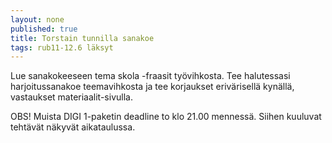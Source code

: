 ```yaml
---
layout: none
published: true
title: Torstain tunnilla sanakoe
tags: rub11-12.6 läksyt
---
```

Lue sanakokeeseen tema skola -fraasit työvihkosta. Tee halutessasi harjoitussanakoe teemavihkosta ja tee korjaukset erivärisellä kynällä, vastaukset materiaalit-sivulla.

OBS! Muista DIGI 1-paketin deadline to klo 21.00 mennessä. Siihen kuuluvat tehtävät näkyvät aikataulussa.